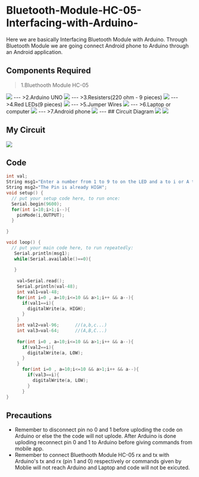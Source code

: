 # Bluetooth-Module-HC-05-Interfacing-with-Arduino-
Here we are basically Interfacing Bluetooth Module with Arduino.
Through Bluetooth Module we are going connect Android phone to Arduino through an Android application. 

## Components Required
>1.Bluethooth Module HC-05 

<img src = "https://github.com/DhruvJain666/Bluetooth-Module-HC-05-Interfacing-with-Arduino-/blob/main/assets/Images/Bluethooth%20Module%20HC-05.png" >
---
>2.Arduino UNO

<img src = "https://github.com/DhruvJain666/Bluetooth-Module-HC-05-Interfacing-with-Arduino-/blob/main/assets/Images/Arduino%20UNO.png" >
---
>3.Resisters(220 ohm - 9 pieces)

<img src = "https://github.com/DhruvJain666/Bluetooth-Module-HC-05-Interfacing-with-Arduino-/blob/main/assets/Images/Resisters%20220%20ohm.jpg" >
---
>4.Red LEDs(9 pieces)

<img src = "https://github.com/DhruvJain666/Bluetooth-Module-HC-05-Interfacing-with-Arduino-/blob/main/assets/Images/Red%20LED.jpg" >
---
>5.Jumper Wires

<img src = "https://github.com/DhruvJain666/Bluetooth-Module-HC-05-Interfacing-with-Arduino-/blob/main/assets/Images/Jumper%20Wires.jpg" >
---
>6.Laptop or computer 

<img src = "https://raw.githubusercontent.com/DhruvJain666/Bluetooth-Module-HC-05-Interfacing-with-Arduino-/main/assets/Images/Laptop%20or%20computer%20.webp" >
---
>7.Android phone

<img src = "https://github.com/DhruvJain666/Bluetooth-Module-HC-05-Interfacing-with-Arduino-/blob/main/assets/Images/Android%20phone.jpg" >
---
## Circuit Diagram

<img src = "https://github.com/DhruvJain666/Bluetooth-Module-HC-05-Interfacing-with-Arduino-/blob/main/assets/Images/Connections.png" >

<img src ="https://github.com/DhruvJain666/Bluetooth-Module-HC-05-Interfacing-with-Arduino-/blob/main/assets/Images/Circuit%20Diagram.png">

## My Circuit

<img src ="https://github.com/DhruvJain666/Bluetooth-Module-HC-05-Interfacing-with-Arduino-/blob/main/assets/Images/My%20Circuit.jpeg">

## Code
```c
int val;
String msg1="Enter a number from 1 to 9 to on the LED and a to i or A to I to off the LED";
String msg2="The Pin is already HIGH"; 
void setup() {
  // put your setup code here, to run once:
  Serial.begin(9600);
  for(int i=10;i>1;i--){
    pinMode(i,OUTPUT);
  }
  
}

void loop() {
  // put your main code here, to run repeatedly:
   Serial.println(msg1);
   while(Serial.available()==0){
    
   }
    
    val=Serial.read();
    Serial.println(val-48);
    int val1=val-48;
    for(int i=0 , a=10;i<=10 && a>1;i++ && a--){
      if(val1==i){
        digitalWrite(a, HIGH);
      } 
    }   
    int val2=val-96;      //(a,b,c...)
    int val3=val-64;      //(A,B,C...)
    
    for(int i=0 , a=10;i<=10 && a>1;i++ && a--){
      if(val2==i){
        digitalWrite(a, LOW);
      } 
    }
      for(int i=0 , a=10;i<=10 && a>1;i++ && a--){
        if(val3==i){
          digitalWrite(a, LOW);
        } 
      }
}
```
## Precautions
- Remember to disconnect pin no 0 and 1 before uploding the code on Arduino or else the the code will not uplode. After Arduino is done uploding reconnect pin 0 and 1 to Arduino before giving commands from mobile app.
- Remember to connect Bluethooth Module HC-05 rx and tx with Arduino's tx and rx (pin 1 and 0) respectively or commands given by Moblie will not reach Arduino and Laptop and code will not be exicuted.
